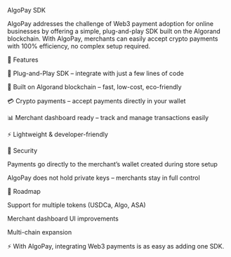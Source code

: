 AlgoPay SDK

AlgoPay addresses the challenge of Web3 payment adoption for online businesses by offering a simple, plug-and-play SDK built on the Algorand blockchain. With AlgoPay, merchants can easily accept crypto payments with 100% efficiency, no complex setup required.

🚀 Features

🛒 Plug-and-Play SDK – integrate with just a few lines of code

🔗 Built on Algorand blockchain – fast, low-cost, eco-friendly

💳 Crypto payments – accept payments directly in your wallet

📊 Merchant dashboard ready – track and manage transactions easily

⚡ Lightweight & developer-friendly

🔐 Security

Payments go directly to the merchant’s wallet created during store setup

AlgoPay does not hold private keys – merchants stay in full control

📌 Roadmap

 Support for multiple tokens (USDCa, Algo, ASA)

 Merchant dashboard UI improvements

 Multi-chain expansion

⚡ With AlgoPay, integrating Web3 payments is as easy as adding one SDK.
